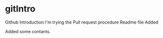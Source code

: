 # gitIntro
Github Introduction
I'm trying the Pull request procedure
Readme file Added

Added some contants.
